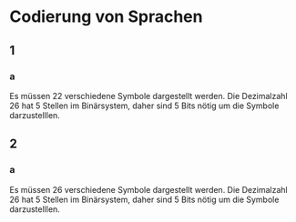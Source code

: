# Codierung von Sprachen

## 1
### a
Es müssen 22 verschiedene Symbole dargestellt werden. Die Dezimalzahl 26 hat 5 Stellen im Binärsystem, daher sind 5 Bits nötig um die Symbole darzustelllen.

## 2
### a
Es müssen 26 verschiedene Symbole dargestellt werden. Die Dezimalzahl 26 hat 5 Stellen im Binärsystem, daher sind 5 Bits nötig um die Symbole darzustelllen.
